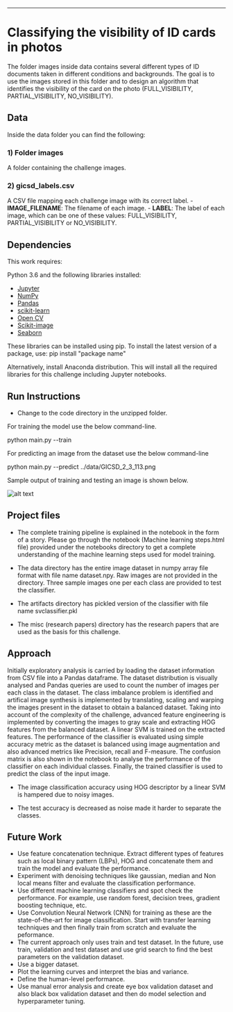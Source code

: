 ***


# Classifying the visibility of ID cards in photos

The folder images inside data contains several different types of ID documents taken in different conditions and backgrounds. The goal is to use the images stored in this folder and to design an algorithm that identifies the visibility of the card on the photo (FULL_VISIBILITY, PARTIAL_VISIBILITY, NO_VISIBILITY).

## Data

Inside the data folder you can find the following:

### 1) Folder images
A folder containing the challenge images.

### 2) gicsd_labels.csv
A CSV file mapping each challenge image with its correct label.
	- **IMAGE_FILENAME**: The filename of each image.
	- **LABEL**: The label of each image, which can be one of these values: FULL_VISIBILITY, PARTIAL_VISIBILITY or NO_VISIBILITY. 


## Dependencies

This work requires:

Python 3.6 and the following libraries installed:

* [Jupyter](http://jupyter.org/)
* [NumPy](http://www.numpy.org/)
* [Pandas](http://pandas.pydata.org/)
* [scikit-learn](http://scikit-learn.org/)
* [Open CV](http://opencv.org/)
* [Scikit-image](https://scikit-image.org/)
* [Seaborn](https://seaborn.pydata.org/)

These libraries can be installed using pip. To install the latest version of a package, use: pip install "package name"

Alternatively, install Anaconda distribution. This will install all the required libraries for this challenge including Jupyter notebooks. 

## Run Instructions

- Change to the code directory in the unzipped folder. 

For training the model use the below command-line.

python main.py --train

For predicting an image from the dataset use the below command-line

python main.py --predict ../data/GICSD_2_3_113.png

Sample output of training and testing an image is shown below.

![alt text](./data/Output.png)

## Project files

- The complete training pipeline is explained in the notebook in the form of a story. Please go through the notebook (Machine learning steps.html file) provided under the notebooks directory to get a complete understanding of the machine learning steps used for model training.

- The data directory has the entire image dataset in numpy array file format with file name dataset.npy. Raw images are not provided in the directory. Three sample images one per each class are provided to test the classifier.

- The artifacts directory has pickled version of the classifier with file name svclassifier.pkl

- The misc (research papers) directory has the research papers that are used as the basis for this challenge.


## Approach

Initially exploratory analysis is carried by loading the dataset information from CSV file into a Pandas dataframe. The dataset distribution is visually analysed and Pandas queries are used to count the number of images per each class in the dataset. The class imbalance problem is identified and artifical image synthesis is implemented by translating, scaling and warping the images present in the dataset to obtain a balanced dataset. Taking into account of the complexity of the challenge, advanced feature engineering is implemented by converting the images to gray scale and extracting HOG features from the balanced dataset. A linear SVM is trained on the extracted features. The performance of the classifier is evaluated using simple accuracy metric as the dataset is balanced using image augmentation and also advanced metrics like Precision, recall and F-measure. The confusion matrix is also shown in the notebook to analyse the performance of the classifier on each individual classes. Finally, the trained classifier is used to predict the class of the input image.

- The image classification accuracy using HOG descriptor by a linear SVM is hampered due to noisy images. 

- The test accuracy is decreased as noise made it harder to separate the classes.


## Future Work

- Use feature concatenation technique. Extract different types of features such as local binary pattern (LBPs), HOG and concatenate them and train the model and evaluate the performance.
- Experiment with denoising techniques like gaussian, median and Non local means filter and evaluate the classification performance. 
- Use different machine learning classifiers and spot check the performance. For example, use random forest, decision trees, gradient boosting technique, etc. 
- Use Convolution Neural Network (CNN) for training as these are the state-of-the-art for image classification. Start with transfer learning techniques and then finally train from scratch and evaluate the peformance. 
- The current approach only uses train and test dataset. In the future, use train, validation and test dataset and use grid search to find the best parameters on the validation dataset.
- Use a bigger dataset.
- Plot the learning curves and interpret the bias and variance.
- Define the human-level performance.
- Use manual error analysis and create eye box validation dataset and also black box validation dataset and then do model selection and hyperparameter tuning. 

